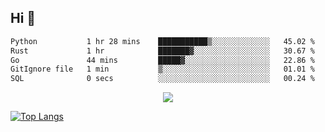 ## Hi 👋

<!--START_SECTION:waka-->

```txt
Python           1 hr 28 mins    ███████████▒░░░░░░░░░░░░░   45.02 %
Rust             1 hr            ███████▓░░░░░░░░░░░░░░░░░   30.67 %
Go               44 mins         █████▓░░░░░░░░░░░░░░░░░░░   22.86 %
GitIgnore file   1 min           ▒░░░░░░░░░░░░░░░░░░░░░░░░   01.01 %
SQL              0 secs          ░░░░░░░░░░░░░░░░░░░░░░░░░   00.24 %
```

<!--END_SECTION:waka-->

<p align="center">
  <a href="https://wakatime.com/@d93f0e24-e3ad-4f8d-9b8b-385bab9124f6">
    <img src="https://wakatime.com/badge/user/d93f0e24-e3ad-4f8d-9b8b-385bab9124f6.svg" />
  </a>
</p>

[![Top Langs](https://github-readme-stats.vercel.app/api/top-langs/?username=sqlmerr&layout=donut-vertical&theme=ocean_dark)](https://github.com/anuraghazra/github-readme-stats)
